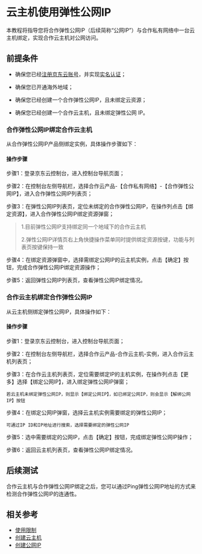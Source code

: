 # 云主机使用弹性公网IP
本教程将指导您将合作弹性公网IP（后续简称“公网IP”）与合作私有网络中一台云主机绑定，实现合作云主机对公网访问。

## 前提条件

- 确保您已经[注册京东云账号](https://user.jdcloud.com/register?returnUrl=https%3A%2F%2Fwww.jdcloud.com%2F)，并实现[实名认证](https://realname.jdcloud.com/account/verify)；
- 确保您已开通海外地域；

- 确保您已经创建一个合作弹性公网IP，且未绑定云资源；

- 确保您已经创建一个合作云主机，且未绑定弹性公网 IP。

### 合作弹性公网IP绑定合作云主机
从合作弹性公网IP产品侧绑定实例，具体操作步骤如下：

#### 操作步骤

步骤1：登录京东云控制台，进入控制台导航页面；

步骤2：在控制台左侧导航栏，选择合作云产品-【合作私有网络】-【合作弹性公网IP】，进入合作弹性公网IP列表页；

步骤3：在弹性公网IP列表页，定位未绑定的合作弹性公网IP，在操作列点击【绑定资源】，进入合作弹性公网IP绑定资源弹窗；

> 1.目前弹性公网IP支持绑定同一个地域下的合作云主机
> 
> 2.弹性公网IP详情页右上角快捷操作菜单同时提供绑定资源按键，功能与列表页按键保持一致

步骤4：在绑定资源弹窗中，选择需绑定公网IP的云主机实例，点击【确定】按钮，完成合作弹性公网IP绑定资源操作；

步骤5：返回弹性公网IP列表页，查看弹性公网IP绑定情况。

### 合作云主机绑定合作弹性公网IP
从云主机侧绑定弹性公网IP，具体操作如下：
#### 操作步骤

步骤1：登录京东云控制台，进入控制台导航页面；

步骤2：在控制台左侧导航栏，选择合作云产品-合作云主机-实例，进入合作云主机列表页；

步骤3：在合作云主机列表页，定位需要绑定IP的主机实例，在操作列点击【更多】选择【绑定公网IP】，进入绑定弹性公网IP弹窗；
```
若云主机未绑定弹性公网IP，则显示【绑定公网IP】，如已绑定公网IP，则会显示【解绑公网IP】按钮
```
步骤4：在绑定公网IP弹窗，选择云主机实例需要绑定的弹性公网IP；
```
可通过IP ID和IP地址进行搜索，选择需要绑定的弹性公网IP
```
步骤5：选中需要绑定的公网IP，点击【确定】按钮，完成绑定弹性公网IP操作；

步骤6：返回云主机列表页，查看弹性公网IP绑定情况。

## 后续测试

合作云主机与合作弹性公网IP绑定之后，您可以通过Ping弹性公网IP地址的方式来检测合作弹性公网IP的连通性。

## 相关参考

- [使用限制](../../Introduction/Restrictions.md)
- [创建云主机](https://docs.jdcloud.com/cn/coc-virtual-machines/create-instance)
- [创建公网IP](../../Operaton-Guide/Create-Elastic-IP.md)
